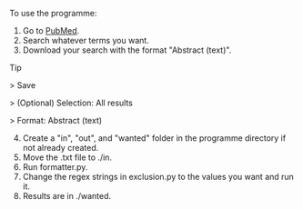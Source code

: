 To use the programme:

1. Go to [PubMed](<https://pubmed.ncbi.nlm.nih.gov/>).
2. Search whatever terms you want.
3. Download your search with the format "Abstract (text)".
> [!TIP]
> \> Save
>
> \> (Optional) Selection: All results
>
> \> Format: Abstract (text)
4. Create a "in", "out", and "wanted" folder in the programme directory if not already created.
5. Move the .txt file to ./in.
6. Run formatter.py.
7. Change the regex strings in exclusion.py to the values you want and run it.
8. Results are in ./wanted.